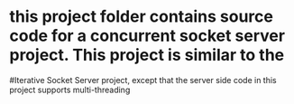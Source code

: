 # this project folder contains source code for a concurrent socket server project. This project is similar to the
#Iterative Socket Server project, except that the server side code in this project supports multi-threading
